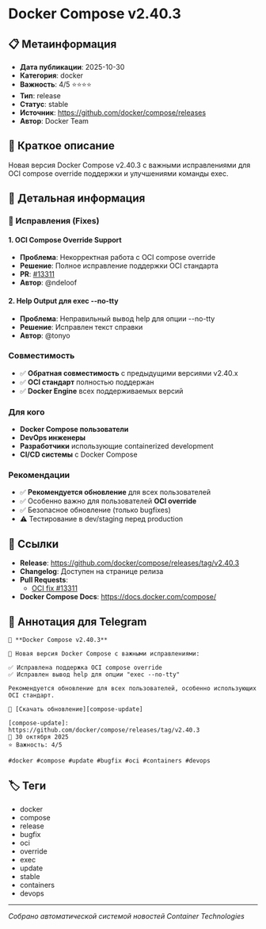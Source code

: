 # Docker Compose v2.40.3

## 📋 Метаинформация

- **Дата публикации**: 2025-10-30
- **Категория**: docker
- **Важность**: 4/5 ⭐⭐⭐⭐
- **Тип**: release
- **Статус**: stable
- **Источник**: https://github.com/docker/compose/releases
- **Автор**: Docker Team

## 🎯 Краткое описание

Новая версия Docker Compose v2.40.3 с важными исправлениями для OCI compose override поддержки и улучшениями команды exec.

## 📝 Детальная информация

### 🐛 Исправления (Fixes)

#### 1. OCI Compose Override Support
- **Проблема**: Некорректная работа с OCI compose override
- **Решение**: Полное исправление поддержки OCI стандарта
- **PR**: [#13311](https://github.com/docker/compose/pull/13311)
- **Автор**: @ndeloof

#### 2. Help Output для exec --no-tty
- **Проблема**: Неправильный вывод help для опции --no-tty
- **Решение**: Исправлен текст справки
- **Автор**: @tonyo

### Совместимость
- ✅ **Обратная совместимость** с предыдущими версиями v2.40.x
- ✅ **OCI стандарт** полностью поддержан
- ✅ **Docker Engine** всех поддерживаемых версий

### Для кого
- **Docker Compose пользователи**
- **DevOps инженеры**
- **Разработчики** использующие containerized development
- **CI/CD системы** с Docker Compose

### Рекомендации
- ✅ **Рекомендуется обновление** для всех пользователей
- ✅ Особенно важно для пользователей **OCI override**
- ✅ Безопасное обновление (только bugfixes)
- ⚠️ Тестирование в dev/staging перед production

## 🔗 Ссылки

- **Release**: https://github.com/docker/compose/releases/tag/v2.40.3
- **Changelog**: Доступен на странице релиза
- **Pull Requests**: 
  - [OCI fix #13311](https://github.com/docker/compose/pull/13311)
- **Docker Compose Docs**: https://docs.docker.com/compose/

## 📱 Аннотация для Telegram

```
🐳 **Docker Compose v2.40.3**

🔧 Новая версия Docker Compose с важными исправлениями:

✅ Исправлена поддержка OCI compose override
✅ Исправлен вывод help для опции "exec --no-tty"

Рекомендуется обновление для всех пользователей, особенно использующих OCI стандарт.

🔗 [Скачать обновление][compose-update]

[compose-update]: https://github.com/docker/compose/releases/tag/v2.40.3
📅 30 октября 2025
⭐ Важность: 4/5

#docker #compose #update #bugfix #oci #containers #devops
```

## 🏷️ Теги

- docker
- compose
- release
- bugfix
- oci
- override
- exec
- update
- stable
- containers
- devops

---
*Собрано автоматической системой новостей Container Technologies*